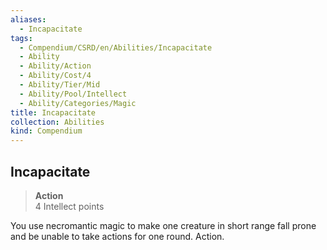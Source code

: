 ```yaml
---
aliases:
  - Incapacitate
tags:
  - Compendium/CSRD/en/Abilities/Incapacitate
  - Ability
  - Ability/Action
  - Ability/Cost/4
  - Ability/Tier/Mid
  - Ability/Pool/Intellect
  - Ability/Categories/Magic
title: Incapacitate
collection: Abilities
kind: Compendium
---
```

## Incapacitate
>**Action**  
>4 Intellect points
  
You use necromantic magic to make one creature in short range fall prone and be unable to take actions for one round. Action.


